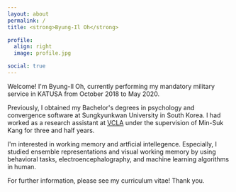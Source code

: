 ```yaml
---
layout: about
permalink: /
title: <strong>Byung-Il Oh</strong>

profile:
  align: right
  image: profile.jpg

social: true
---
```


Welcome! I'm Byung-Il Oh, currently performing my mandatory military service in KATUSA from October 2018 to May 2020.

Previously, I obtained my Bachelor's degrees in psychology and convergence software at Sungkyunkwan University in South Korea. I had worked as a research assistant at <a href="https://sites.google.com/view/vcnlskku/vcnl-lab">VCLA</a> under the supervision of Min-Suk Kang for three and half years.

I'm interested in working memory and artficial intellegence. Especially, I studied ensemble representations and visual working memory by using behavioral tasks, electroencephalography, and machine learning algorithms in human.

For further information, please see my curriculum vitae! Thank you.
